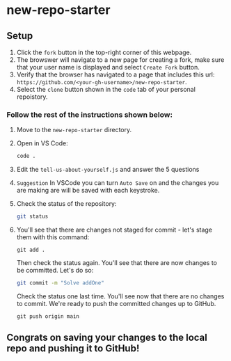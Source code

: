 # new-repo-starter

## Setup 

1. Click the `fork` button in the top-right corner of this webpage. 
1. The browswer will navigate to a new page for creating a fork, make sure that your user name is displayed and select `Create Fork` button. 
1. Verify that the browser has navigated to a page that includes this url: `https://github.com/<your-gh-username>/new-repo-starter`.
1. Select the `clone` button shown in the `code` tab of your personal repoistory. 

### Follow the rest of the instructions shown below:

1. Move to the `new-repo-starter` directory.
1. Open in VS Code: 
    
    ```bash
    code .
    ```
    
1. Edit the `tell-us-about-yourself.js` and answer the 5 questions
1. `Suggestion` In VSCode you can turn `Auto Save` on and  the changes you are making are will be saved with each keystroke.
1. Check the status of the repository:
    
    ```bash
    git status
    ```
    
1. You'll see that there are changes not staged for commit - let's stage them with this command:
    
    ```
    git add .
    ```
    
    Then check the status again. You'll see that there are now changes to be committed. Let's do so:
    
    ```bash
    git commit -m "Solve addOne"
    ```
    
    Check the status one last time. You'll see now that there are no changes to commit. We're ready to push the committed changes up to GitHub.
    
    ```
    git push origin main
    ```
    

## Congrats on saving your changes to the local repo and pushing it to GitHub! 
